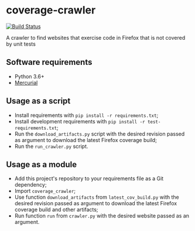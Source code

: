 # coverage-crawler
[![Build Status](https://travis-ci.org/mozilla/coverage-crawler.svg?branch=master)](https://travis-ci.org/mozilla/coverage-crawler)

A crawler to find websites that exercise code in Firefox that is not covered by unit tests

## Software requirements
- Python 3.6+
- [Mercurial](https://www.mercurial-scm.org/)

## Usage as a script

- Install requirements with `pip install -r requirements.txt`;
- Install development requirements with `pip install -r test-requirements.txt`;
- Run the `download_artifacts.py` script with the desired revision passed as argument to download the latest Firefox coverage build;
- Run the `run_crawler.py` script.

## Usage as a module

- Add this project's repository to your requirements file as a Git dependency;
- Import `coverage_crawler`;
- Use function `download_artifacts` from `latest_cov_build.py` with the desired revision passed as argument to download the latest Firefox coverage build and other artifacts;
- Run function `run` from `crawler.py` with the desired website passed as an argument.
